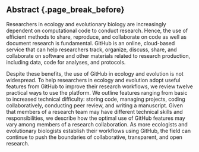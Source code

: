 ## Abstract {.page_break_before}

Researchers in ecology and evolutionary biology are increasingly dependent on computational code to conduct research. Hence, the use of efficient methods to share, reproduce, and collaborate on code as well as document research is fundamental.
GitHub is an online, cloud-based service that can help researchers track, organize, discuss, share, and collaborate on software and other materials related to research production, including data, code for analyses, and protocols.

Despite these benefits, the use of GitHub in ecology and evolution is not widespread.
To help researchers in ecology and evolution adopt useful features from GitHub to improve their research workflows, we review twelve practical ways to use the platform.
We outline features ranging from basic to increased technical difficulty: storing code, managing projects, coding collaboratively, conducting peer review, and writing a manuscript.
Given that members of a research team may have different technical skills and responsibilities, we describe how the optimal use of GitHub features may vary among members of a research collaboration.
As more ecologists and evolutionary biologists establish their workflows using GitHub, the field can continue to push the boundaries of collaborative, transparent, and open research.
